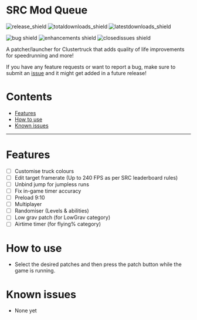 # SRC Mod Queue
![release_shield](https://img.shields.io/github/v/release/noahkra/ClustertruckSpeedrunMod?include_prereleases&color=blue) ![totaldownloads_shield](https://img.shields.io/github/downloads/noahkra/ClustertruckSpeedrunMod/total?label=total%20downloads) ![latestdownloads_shield](https://img.shields.io/github/downloads-pre/noahkra/ClustertruckSpeedrunMod/latest/total) 

![bug shield](https://img.shields.io/github/issues-raw/noahkra/ClustertruckSpeedrunMod/bug) ![enhancements shield](https://img.shields.io/github/issues-raw/noahkra/ClustertruckSpeedrunMod/enhancement) ![closedissues shield](https://img.shields.io/github/issues-closed-raw/noahkra/ClustertruckSpeedrunMod?color=green)

A patcher/launcher for Clustertruck that adds quality of life improvements for speedrunning and more!

If you have any feature requests or want to report a bug, make sure to submit an [issue](https://github.com/noahkra/ClustertruckSpeedrunMod/issues/new/choose) and it might get added in a future release!

# Contents
- [Features](#features)
- [How to use](#how-to-use)
- [Known issues](#known-issues)
***

# Features
- [ ] Customise truck colours
- [ ] Edit target framerate (Up to 240 FPS as per SRC leaderboard rules)
- [ ] Unbind jump for jumpless runs
- [ ] Fix in-game timer accuracy
- [ ] Preload 9:10
- [ ] Multiplayer
- [ ] Randomiser (Levels & abilities)
- [ ] Low grav patch (for LowGrav category)
- [ ] Airtime timer (for flying% category)

# How to use
- Select the desired patches and then press the patch button while the game is running.

# Known issues
- None yet

